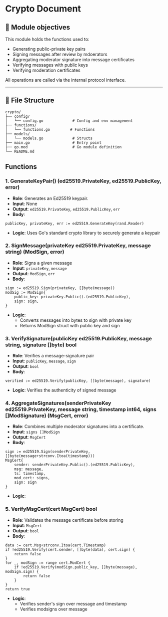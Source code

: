 # Crypto Document

## 🎯 Module objectives

This module holds the functions used to:

- Generating public-private key pairs
- Signing messages after review by mdoerators
- Aggregating moderator signature into message certificates
- Verifying messages with public keys
- Verifying moderation certificates

All operations are called via the internal protocol interface.

---

## 📁 File Structure

```
crypto/
├── config/
│   └── config.go             # Config and env management
├── functions/
│   └── functions.go         # Functions
├── models/
│   └── models.go             # Structs
├── main.go                   # Entry point
├── go.mod                    # Go module definition
└── README.md                 
```

## Functions

### 1. GenerateKeyPair() (ed25519.PrivateKey, ed25519.PublicKey, error)

- **Role**: Generates an Ed25519 keypair.
- **Input**: None
- **Output**: ```ed25519.PrivateKey```, ```ed25519.PublicKey```, ```err```
- **Body**:
```
publicKey, privateKey, err := ed25519.GenerateKey(rand.Reader)
```
- **Logic**: Uses Go's standard crypto library to securely generate a keypair


### 2. SignMessage(privateKey ed25519.PrivateKey, message string) (ModSign, error)

- **Role**: Signs a given message
- **Input**: ```privateKey```, ```message```
- **Output**: ```ModSign```, ```err```
- **Body**: 
```
sign := ed25519.Sign(privateKey, []byte(message))
modSig := ModSign{
    public_key: privateKey.Public().(ed25519.PublicKey),
    sign: sign,
}
```
- **Logic**:
    - Converts messages into bytes to sign with private key
    - Returns ModSign struct with public key and sign

### 3. VerifySignature(publicKey ed25519.PublicKey, message string, signature []byte) bool

- **Role**: Verifies a message-signature pair
- **Input**: ```publicKey```, ```message```, ```sign```
- **Output**: ```bool```
- **Body**: 
```
verified := ed25519.Verify(publicKey, []byte(message), signature)
```
- **Logic**: Verifies the authenticity of signed message

### 4. AggregateSignatures(senderPrivateKey ed25519.PrivateKey, message string, timestamp int64, signs []ModSignature) (MsgCert, error)

- **Role**: Combines multiple moderator signatures into a certificate.
- **Input**: ```signs []ModSign```
- **Output**: ```MsgCert```
- **Body**: 
```
sign := ed25519.Sign(senderPrivateKey, []byte(message+strconv.Itoa(timestamp)))
MsgCert{
    sender: senderPrivateKey.Public().(ed25519.PublicKey),
    msg: message,
    ts: timestamp,
    mod_cert: signs,
    sign: sign
}
```
- **Logic**: 

### 5. VerifyMsgCert(cert MsgCert) bool

- **Role**: Validates the message certificate before storing
- **Input**: ```MsgCert```
- **Output**: ```bool```
- **Body**: 
```
data := cert.Msg+strconv.Itoa(cert.Timestamp)
if !ed25519.Verify(cert.sender, []byte(data), cert.sign) {
    return false
}
for _, modSign := range cert.ModCert {
    if !ed25519.Verify(modSign.public_key, []byte(message), modSign.sign) {
        return false
    }
}
return true
```
- **Logic**: 
    - Verifies sender's sign over message and timestamp
    - Verifies modsigns over message